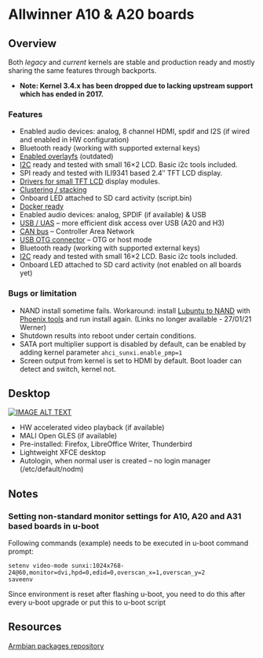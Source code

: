 # Allwinner A10 & A20 boards

## Overview

Both *legacy* and *current* kernels are stable and production ready and mostly sharing the same features through backports.

- **Note: Kernel 3.4.x has been dropped due to lacking upstream support which has ended in 2017.**

### Features

- Enabled audio devices: analog, 8 channel HDMI, spdif and I2S (if wired and enabled in HW configuration)
- Bluetooth ready (working with supported external keys)
- [Enabled overlayfs](/User-Guide_Advanced-Features/#how-to-freeze-your-filesystem-outdated) (outdated)
- [I2C](https://en.wikipedia.org/wiki/I%C2%B2C) ready and tested with small 16×2 LCD. Basic i2c tools included.
- SPI ready and tested with ILI9341 based 2.4″ TFT LCD display.
- [Drivers for small TFT LCD](https://github.com/notro/fbtft) display modules.
- [Clustering / stacking](https://en.wikipedia.org/wiki/Cluster_(computing))
- Onboard LED attached to SD card activity (script.bin)
- [Docker ready](/User-Guide_Advanced-Features/#how-to-run-docker)
- Enabled audio devices: analog, SPDIF (if available) & USB
- [USB / UAS](https://linux-sunxi.org/USB/UAS) – more efficient disk access over USB (A20 and H3)
- [CAN bus](https://en.wikipedia.org/wiki/CAN_bus) – Controller Area Network
- [USB OTG connector](https://linux-sunxi.org/USB_Gadget) – OTG or host mode
- Bluetooth ready (working with supported external keys)
- [I2C](https://en.wikipedia.org/wiki/I%C2%B2C) ready and tested with small 16×2 LCD. Basic i2c tools included.
- Onboard LED attached to SD card activity (not enabled on all boards yet)

### Bugs or limitation

- NAND install sometime fails. Workaround: install [Lubuntu to NAND](http://dl.cubieboard.org/software/a20-cubietruck/lubuntu/) with [Phoenix tools](http://docs.cubieboard.org/downloads) and run install again. (Links no longer available - 27/01/21 Werner)
- Shutdown results into reboot under certain conditions.
- SATA port multiplier support is disabled by default, can be enabled by adding kernel parameter `ahci_sunxi.enable_pmp=1`
- Screen output from kernel is set to HDMI by default. Boot loader can detect and switch, kernel not.


## Desktop

[![IMAGE ALT TEXT](https://img.youtube.com/vi/hsthqj90vTU/0.jpg)](https://www.youtube.com/watch?v=hsthqj90vTU "Armbian Desktop")

- HW accelerated video playback (if available)
- MALI Open GLES (if available)
- Pre-installed: Firefox, LibreOffice Writer, Thunderbird
- Lightweight XFCE desktop
- Autologin, when normal user is created – no login manager (/etc/default/nodm)

## Notes

### Setting non-standard monitor settings for A10, A20 and A31 based boards in u-boot

Following commands (example) needs to be executed in u-boot command prompt:
```
setenv video-mode sunxi:1024x768-24@60,monitor=dvi,hpd=0,edid=0,overscan_x=1,overscan_y=2
saveenv
```

Since environment is reset after flashing u-boot, you need to do this after every u-boot upgrade or put this to u-boot script

## Resources

[Armbian packages repository](https://www.armbian.com/kernel/)
